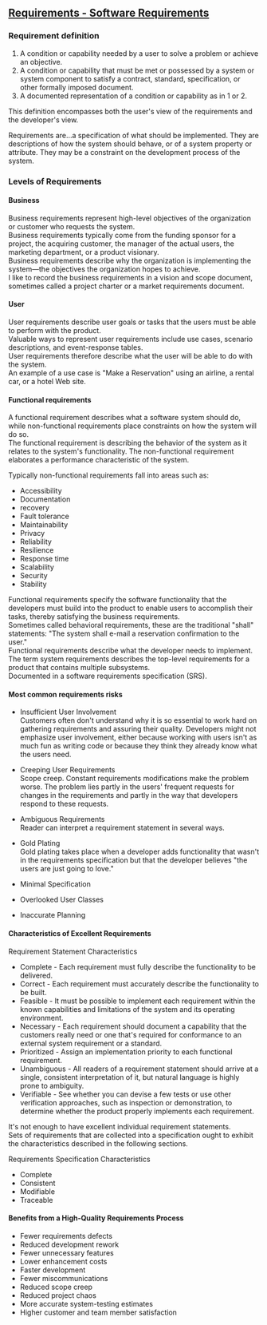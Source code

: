 ## [Requirements - Software Requirements](https://confluence.softserveinc.com/display/AbilitonKnowledgeModel/Software+Requirements)

### Requirement definition 
1. A condition or capability needed by a user to solve a problem or achieve an objective.  
2. A condition or capability that must be met or possessed by a system or system component to satisfy a contract, standard, 
specification, or other formally imposed document.  
3. A documented representation of a condition or capability as in 1 or 2.  

This definition encompasses both the user's view of the requirements and the developer's view.

Requirements are…a specification of what should be implemented. They are descriptions of how the system should behave, 
or of a system property or attribute. They may be a constraint on the development process of the system.  

### Levels of Requirements

#### Business
Business requirements represent high-level objectives of the organization or customer who requests the system.  
Business requirements typically come from the funding sponsor for a project, the acquiring customer, 
the manager of the actual users, the marketing department, or a product visionary.  
Business requirements describe why the organization is implementing the system—the objectives the organization hopes to achieve.  
I like to record the business requirements in a vision and scope document, 
sometimes called a project charter or a market requirements document.   

#### User
User requirements describe user goals or tasks that the users must be able to perform with the product.  
Valuable ways to represent user requirements include use cases, scenario descriptions, and event-response tables.  
User requirements therefore describe what the user will be able to do with the system.  
An example of a use case is "Make a Reservation" using an airline, a rental car, or a hotel Web site.  

#### Functional requirements 
A functional requirement describes what a software system should do, 
while non-functional requirements place constraints on how the system will do so.  
The functional requirement is describing the behavior of the system as it relates to the system's functionality. The non-functional requirement elaborates a performance characteristic of the system.  

Typically non-functional requirements fall into areas such as:
* Accessibility
* Documentation
* recovery
* Fault tolerance
* Maintainability
* Privacy
* Reliability
* Resilience
* Response time
* Scalability
* Security
* Stability

Functional requirements specify the software functionality that the developers must build into the product 
to enable users to accomplish their tasks, thereby satisfying the business requirements.  
Sometimes called behavioral requirements, these are the traditional "shall" statements: 
"The system shall e-mail a reservation confirmation to the user."  
Functional requirements describe what the developer needs to implement.  
The term system requirements describes the top-level requirements for a product that contains multiple subsystems.  
Documented in a software requirements specification (SRS).  


#### Most common requirements risks 
* Insufficient User Involvement  
Customers often don't understand why it is so essential to work hard on gathering requirements and assuring their quality. 
Developers might not emphasize user involvement, either because working with users isn't as much fun as writing code or 
because they think they already know what the users need.

* Creeping User Requirements  
Scope creep. Constant requirements modifications make the problem worse. 
The problem lies partly in the users' frequent requests for changes in the requirements and partly in the way 
that developers respond to these requests.  

* Ambiguous Requirements  
Reader can interpret a requirement statement in several ways.  

* Gold Plating  
Gold plating takes place when a developer adds functionality that wasn't in the requirements specification but that 
the developer believes "the users are just going to love."   

* Minimal Specification  
* Overlooked User Classes 

* Inaccurate Planning  

#### Characteristics of Excellent Requirements 
Requirement Statement Characteristics  

* Complete - Each requirement must fully describe the functionality to be delivered.  
* Correct - Each requirement must accurately describe the functionality to be built.  
* Feasible - It must be possible to implement each requirement within the known capabilities and limitations of the system and its operating environment.  
* Necessary - Each requirement should document a capability that the customers really need or one that's required for conformance to an external system requirement or a standard.  
* Prioritized - Assign an implementation priority to each functional requirement.  
* Unambiguous - All readers of a requirement statement should arrive at a single, consistent interpretation of it, but natural language is highly prone to ambiguity.  
* Verifiable - See whether you can devise a few tests or use other verification approaches, such as inspection or demonstration, to determine whether the product properly implements each requirement.  

It's not enough to have excellent individual requirement statements.  
Sets of requirements that are collected into a specification ought to exhibit the characteristics described in the following sections.  

Requirements Specification Characteristics
* Complete
* Consistent
* Modifiable
* Traceable

#### Benefits from a High-Quality Requirements Process 

* Fewer requirements defects
* Reduced development rework
* Fewer unnecessary features
* Lower enhancement costs
* Faster development
* Fewer miscommunications
* Reduced scope creep
* Reduced project chaos
* More accurate system-testing estimates
* Higher customer and team member satisfaction

